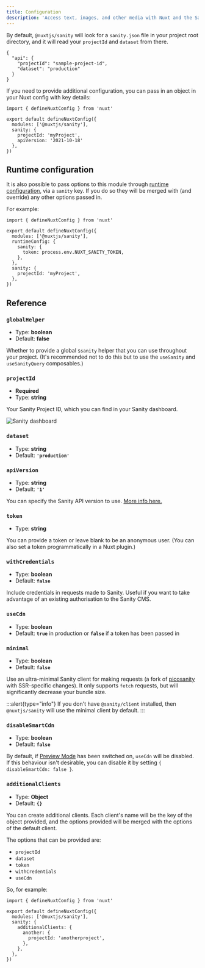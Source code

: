 ```yaml
---
title: Configuration
description: 'Access text, images, and other media with Nuxt and the Sanity headless CMS.'
---
```


By default, `@nuxtjs/sanity` will look for a `sanity.json` file in your project root directory, and it will read your `projectId` and `dataset` from there.

```json{}[sanity.json]
{
  "api": {
    "projectId": "sample-project-id",
    "dataset": "production"
  }
}
```

If you need to provide additional configuration, you can pass in an object in your Nuxt config with key details:

```js{}[nuxt.config.js]
import { defineNuxtConfig } from 'nuxt'

export default defineNuxtConfig({
  modules: ['@nuxtjs/sanity'],
  sanity: {
    projectId: 'myProject',
    apiVersion: '2021-10-18'
  },
})
```

## Runtime configuration

It is also possible to pass options to this module through [runtime configuration](https://nuxtjs.org/guide/runtime-config/), via a `sanity` key. If you do so they will be merged with (and override) any other options passed in.

For example:

```js{}[nuxt.config.js]
import { defineNuxtConfig } from 'nuxt'

export default defineNuxtConfig({
  modules: ['@nuxtjs/sanity'],
  runtimeConfig: {
    sanity: {
      token: process.env.NUXT_SANITY_TOKEN,
    },
  },
  sanity: {
    projectId: 'myProject',
  },
})
```

## Reference

### `globalHelper`

- Type: **boolean**
- Default: **false**

Whether to provide a global `$sanity` helper that you can use throughout your project. (It's recommended not to do this but to use the `useSanity` and `useSanityQuery` composables.)

### `projectId`

- **Required**
- Type: **string**

Your Sanity Project ID, which you can find in your Sanity dashboard.

![Sanity dashboard](/sanity-dashboard.png)

### `dataset`

- Type: **string**
- Default: **`'production'`**

### `apiVersion`

- Type: **string**
- Default: **`'1'`**

You can specify the Sanity API version to use. [More info here.](https://www.sanity.io/help/js-client-api-version)

### `token`

- Type: **string**

You can provide a token or leave blank to be an anonymous user. (You can also set a token programmatically in a Nuxt plugin.)

### `withCredentials`

- Type: **boolean**
- Default: **`false`**

Include credentials in requests made to Sanity. Useful if you want to take advantage of an existing authorisation to the Sanity CMS.

### `useCdn`

- Type: **boolean**
- Default: **`true`** in production or **`false`** if a token has been passed in

### `minimal`

- Type: **boolean**
- Default: **`false`**

Use an ultra-minimal Sanity client for making requests (a fork of [picosanity](https://github.com/rexxars/picosanity) with SSR-specific changes). It only supports `fetch` requests, but will significantly decrease your bundle size.

:::alert{type="info"}
If you don't have `@sanity/client` installed, then `@nuxtjs/sanity` will use the minimal client by default.
:::

### `disableSmartCdn`

- Type: **boolean**
- Default: **`false`**

By default, if [Preview Mode](https://nuxtjs.org/docs/2.x/features/live-preview) has been switched on, `useCdn` will be disabled. If this behaviour isn't desirable, you can disable it by setting `{ disableSmartCdn: false }`.

### `additionalClients`

- Type: **Object**
- Default: **`{}`**

You can create additional clients. Each client's name will be the key of the object provided, and the options provided will be merged with the options of the default client.

The options that can be provided are:

- `projectId`
- `dataset`
- `token`
- `withCredentials`
- `useCdn`

So, for example:

```js{}[nuxt.config.js]
import { defineNuxtConfig } from 'nuxt'

export default defineNuxtConfig({
  modules: ['@nuxtjs/sanity'],
  sanity: {
    additionalClients: {
      another: {
        projectId: 'anotherproject',
      },
    },
  },
})
```
